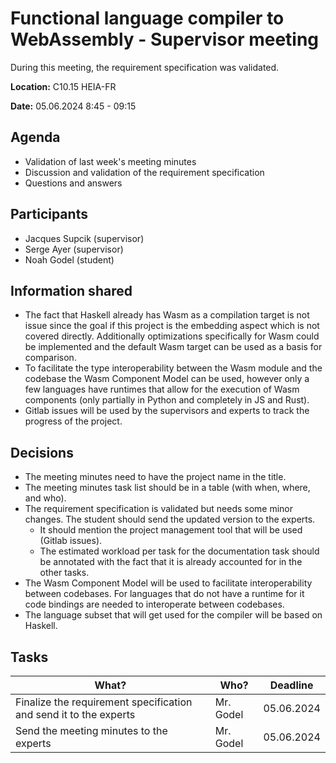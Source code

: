 # Functional language compiler to WebAssembly - Supervisor meeting

During this meeting, the requirement specification was validated.

**Location:** C10.15 HEIA-FR

**Date:** 05.06.2024 8:45 - 09:15

## Agenda

* Validation of last week's meeting minutes
* Discussion and validation of the requirement specification
* Questions and answers

## Participants

* Jacques Supcik (supervisor)
* Serge Ayer (supervisor)
* Noah Godel (student)

## Information shared

* The fact that Haskell already has Wasm as a compilation target is not issue since the goal if this project is the embedding aspect which is not covered directly. Additionally optimizations specifically for Wasm could be implemented and the default Wasm target can be used as a basis for comparison.
* To facilitate the type interoperability between the Wasm module and the codebase the Wasm Component Model can be used, however only a few languages have runtimes that allow for the execution of Wasm components (only partially in Python and completely in JS and Rust).
* Gitlab issues will be used by the supervisors and experts to track the progress of the project.

## Decisions

* The meeting minutes need to have the project name in the title.
* The meeting minutes task list should be in a table (with when, where, and who).
* The requirement specification is validated but needs some minor changes. The student should send the updated version to the experts.
    * It should mention the project management tool that will be used (Gitlab issues).
    * The estimated workload per task for the documentation task should be annotated with the fact that it is already accounted for in the other tasks.
* The Wasm Component Model will be used to facilitate interoperability between codebases. For languages that do not have a runtime for it code bindings are needed to interoperate between codebases.
* The language subset that will get used for the compiler will be based on Haskell.

## Tasks

What?            | Who? | Deadline
---------------- | --- | ---
Finalize the requirement specification and send it to the experts | Mr. Godel | 05.06.2024
Send the meeting minutes to the experts | Mr. Godel | 05.06.2024
